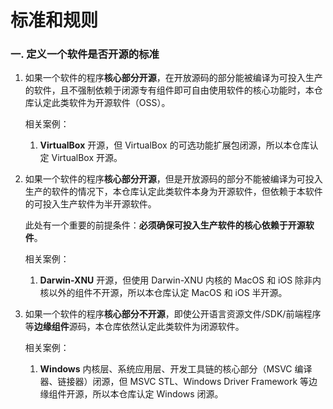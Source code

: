 # 标准和规则

### 一. 定义一个软件是否开源的标准

1. 如果一个软件的程序**核心部分开源**，在开放源码的部分能被编译为可投入生产的软件，且不强制依赖于闭源专有组件即可自由使用软件的核心功能时，本仓库认定此类软件为开源软件（OSS）。

    相关案例：
 
      1. **VirtualBox** 开源，但 VirtualBox 的可选功能扩展包闭源，所以本仓库认定 VirtualBox 开源。

2. 如果一个软件的程序**核心部分开源**，但是开放源码的部分不能被编译为可投入生产的软件的情况下，本仓库认定此类软件本身为开源软件，但依赖于本软件的可投入生产软件为半开源软件。

    此处有一个重要的前提条件：**必须确保可投入生产软件的核心依赖于开源软件**。

    相关案例：
   
      1. **Darwin-XNU** 开源，但使用 Darwin-XNU 内核的 MacOS 和 iOS 除非内核以外的组件不开源，所以本仓库认定 MacOS 和 iOS 半开源。
 
3. 如果一个软件的程序**核心部分不开源**，即使公开语言资源文件/SDK/前端程序等**边缘组件**源码，本仓库依然认定此类软件为闭源软件。
 
     相关案例：
 
      1. **Windows** 内核层、系统应用层、开发工具链的核心部分（MSVC 编译器、链接器）闭源，但 MSVC STL、Windows Driver Framework 等边缘组件开源，所以本仓库认定 Windows 闭源。

